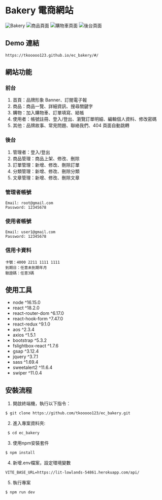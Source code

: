 # Bakery 電商網站
![Bakery](https://i.imgur.com/ObAlj8N.jpeg)
![商品頁面](https://i.imgur.com/3bEW24R.png)
![購物車頁面](https://i.imgur.com/KByTySc.png)
![後台頁面](https://i.imgur.com/pYaYwnw.png)
## Demo 連結
```
https://tkooooo123.github.io/ec_bakery/#/
```

## 網站功能
### 前台

1. 首頁：品牌形象 Banner、訂閱電子報
2. 商品：商品一覽、詳細資訊、搜尋關鍵字
3. 購物：加入購物車、訂單填寫、結帳
4. 使用者：帳號註冊、登入/登出、瀏覽訂單明細、編輯個人資料、修改密碼
5. 其他：品牌故事、常見問題、聯絡我們、404 頁面自動跳轉

### 後台

1. 管理者：登入/登出
2. 商品管理：商品上架、修改、刪除
3. 訂單管理：新增、修改、刪除訂單
4. 分類管理：新增、修改、刪除分類
5. 文章管理：新增、修改、刪除文章


### 管理者帳號
```
Email: root@gmail.com
Password: 12345678
```
### 使用者帳號
```
Email: user1@gmail.com
Password: 12345678
```
### 信用卡資料
```
卡號：4000 2211 1111 1111
到期日：任意未到期年月
驗證碼：任意3碼
```

## 使用工具
* node ^16.15.0
* react ^18.2.0
* react-router-dom ^6.17.0
* react-hook-form ^7.47.0
* react-redux ^9.1.0
* aos ^2.3.4
* axios ^1.5.1
* bootstrap ^5.3.2
* fslightbox-react ^1.7.6
* gsap ^3.12.4
* jquery ^3.7.1
* sass ^1.69.4
* sweetalert2 ^11.6.4
* swiper ^11.0.4


## 安裝流程
1. 開啟終端機，執行以下指令：
 ```
 $ git clone https://github.com/tkooooo123/ec_bakery.git
 ```
2. 進入專案資料夾:
```
 $ cd ec_bakery
```
3. 使用npm安裝套件
```
$ npm install
```
4. 新增.env檔案，設定環境變數
```
VITE_BASE_URL=https://lit-lowlands-54861.herokuapp.com/api/

```
5. 執行專案
```
$ npm run dev
```